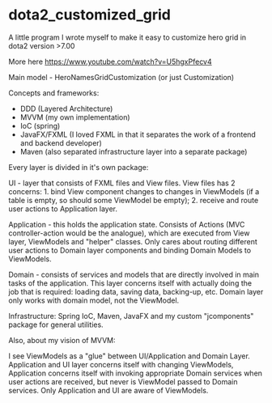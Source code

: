 # dota2_customized_grid

A little program I wrote myself to make it easy to customize hero grid in dota2 version >7.00

More here https://www.youtube.com/watch?v=U5hgxPfecv4

Main model - HeroNamesGridCustomization (or just Customization)

Concepts and frameworks:
* DDD (Layered Architecture)
* MVVM (my own implementation)
* IoC (spring)
* JavaFX/FXML (I loved FXML in that it separates the work of a frontend and backend developer)
* Maven (also separated infrastructure layer into a separate package)

Every layer is divided in it's own package:

UI - layer that consists of FXML files and View files. View files has 2 concerns: 1. bind View component changes
to changes in ViewModels (if a table is empty, so should some ViewModel be empty); 2. receive and route user actions to
Application layer.

Application - this holds the application state. Consists of Actions (MVC controller-action would be the analogue),
which are executed from View layer, ViewModels and "helper" classes. Only cares about routing different user actions
to Domain layer components and binding Domain Models to ViewModels.

Domain - consists of services and models that are directly involved in main tasks of the application. This layer
concerns itself with actually doing the job that is required: loading data, saving data, backing-up, etc. Domain layer
only works with domain model, not the ViewModel.

Infrastructure: Spring IoC, Maven, JavaFX and my custom "jcomponents" package for general utilities.

Also, about my vision of MVVM:

I see ViewModels as a "glue" between UI/Application and Domain Layer. Application and UI layer concerns itself with
changing ViewModels, Application concerns itself with invoking appropriate Domain services when user actions are
received, but never is ViewModel passed to Domain services. Only Application and UI are aware of ViewModels.
